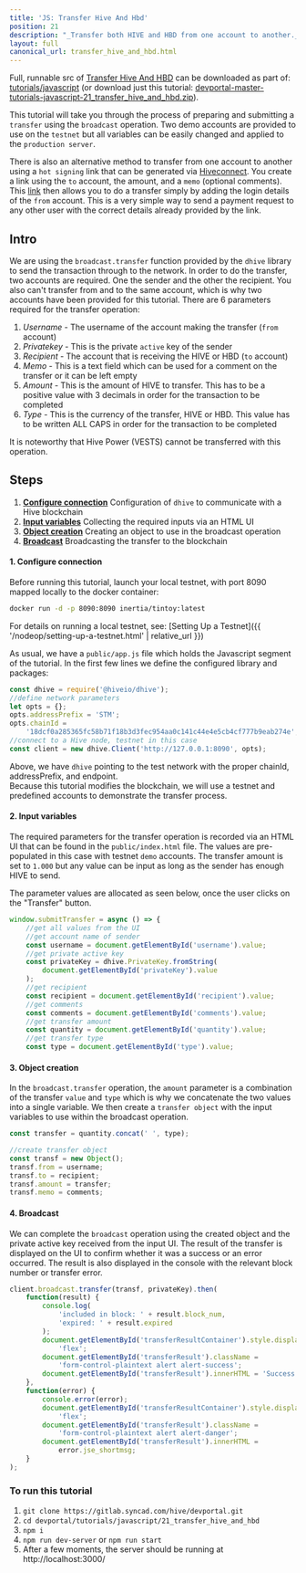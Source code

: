 ```yaml
---
title: 'JS: Transfer Hive And Hbd'
position: 21
description: "_Transfer both HIVE and HBD from one account to another._"
layout: full
canonical_url: transfer_hive_and_hbd.html
---
```

Full, runnable src of [Transfer Hive And HBD](https://gitlab.syncad.com/hive/devportal/-/tree/master/tutorials/javascript/21_transfer_hive_and_hbd) can be downloaded as part of: [tutorials/javascript](https://gitlab.syncad.com/hive/devportal/-/tree/master/tutorials/javascript) (or download just this tutorial: [devportal-master-tutorials-javascript-21_transfer_hive_and_hbd.zip](https://gitlab.syncad.com/hive/devportal/-/archive/master/devportal-master.zip?path=tutorials/javascript/21_transfer_hive_and_hbd)).


This tutorial will take you through the process of preparing and submitting a `transfer` using the `broadcast` operation. Two demo accounts are provided to use on the `testnet` but all variables can be easily changed and applied to the `production server`.

There is also an alternative method to transfer from one account to another using a `hot signing` link that can be generated via [Hiveconnect](https://hivesigner.com/sign/). You create a link using the `to` account, the amount, and a `memo` (optional comments). This [link](https://hivesigner.com/sign/transfer?to=hiveio&amount=1.000%20HIVE) then allows you to do a transfer simply by adding the login details of the `from` account. This is a very simple way to send a payment request to any other user with the correct details already provided by the link.

## Intro

We are using the `broadcast.transfer` function provided by the `dhive` library to send the transaction through to the network. In order to do the transfer, two accounts are required. One the sender and the other the recipient. You also can't transfer from and to the same account, which is why two accounts have been provided for this tutorial. There are 6 parameters required for the transfer operation:

1.  _Username_ - The username of the account making the transfer (`from` account)
2.  _Privatekey_ - This is the private `active` key of the sender
3.  _Recipient_ - The account that is receiving the HIVE or HBD (`to` account)
4.  _Memo_ - This is a text field which can be used for a comment on the transfer or it can be left empty
5.  _Amount_ - This is the amount of HIVE to transfer. This has to be a positive value with 3 decimals in order for the transaction to be completed
6.  _Type_ - This is the currency of the transfer, HIVE or HBD. This value has to be written ALL CAPS in order for the transaction to be completed

It is noteworthy that Hive Power (VESTS) cannot be transferred with this operation.

## Steps

1.  [**Configure connection**](#connection) Configuration of `dhive` to communicate with a Hive blockchain
2.  [**Input variables**](#input) Collecting the required inputs via an HTML UI
3.  [**Object creation**](#object) Creating an object to use in the broadcast operation
4.  [**Broadcast**](#broadcast) Broadcasting the transfer to the blockchain

#### 1. Configure connection<a name="connection"></a>

Before running this tutorial, launch your local testnet, with port 8090 mapped locally to the docker container:

```bash
docker run -d -p 8090:8090 inertia/tintoy:latest
```

For details on running a local testnet, see: [Setting Up a Testnet]({{ '/nodeop/setting-up-a-testnet.html' | relative_url }})

As usual, we have a `public/app.js` file which holds the Javascript segment of the tutorial. In the first few lines we define the configured library and packages:

```javascript
const dhive = require('@hiveio/dhive');
//define network parameters
let opts = {};
opts.addressPrefix = 'STM';
opts.chainId =
    '18dcf0a285365fc58b71f18b3d3fec954aa0c141c44e4e5cb4cf777b9eab274e';
//connect to a Hive node, testnet in this case
const client = new dhive.Client('http://127.0.0.1:8090', opts);
```

Above, we have `dhive` pointing to the test network with the proper chainId, addressPrefix, and endpoint.  
Because this tutorial modifies the blockchain, we will use a testnet and predefined accounts to demonstrate the transfer process.

#### 2. Input variables<a name="input"></a>

The required parameters for the transfer operation is recorded via an HTML UI that can be found in the `public/index.html` file. The values are pre-populated in this case with testnet `demo` accounts. The transfer amount is set to `1.000` but any value can be input as long as the sender has enough HIVE to send.

The parameter values are allocated as seen below, once the user clicks on the "Transfer" button.

```javascript
window.submitTransfer = async () => {
    //get all values from the UI
    //get account name of sender
    const username = document.getElementById('username').value;
    //get private active key
    const privateKey = dhive.PrivateKey.fromString(
        document.getElementById('privateKey').value
    );
    //get recipient
    const recipient = document.getElementById('recipient').value;
    //get comments
    const comments = document.getElementById('comments').value;
    //get transfer amount
    const quantity = document.getElementById('quantity').value;
    //get transfer type
    const type = document.getElementById('type').value;
```

#### 3. Object creation<a name="object"></a>

In the `broadcast.transfer` operation, the `amount` parameter is a combination of the transfer `value` and `type` which is why we concatenate the two values into a single variable. We then create a `transfer object` with the input variables to use within the broadcast operation.

```javascript
const transfer = quantity.concat(' ', type);

//create transfer object
const transf = new Object();
transf.from = username;
transf.to = recipient;
transf.amount = transfer;
transf.memo = comments;
```

#### 4. Broadcast<a name="broadcast"></a>

We can complete the `broadcast` operation using the created object and the private active key received from the input UI. The result of the transfer is displayed on the UI to confirm whether it was a success or an error occurred. The result is also displayed in the console with the relevant block number or transfer error.

```javascript
client.broadcast.transfer(transf, privateKey).then(
    function(result) {
        console.log(
            'included in block: ' + result.block_num,
            'expired: ' + result.expired
        );
        document.getElementById('transferResultContainer').style.display =
            'flex';
        document.getElementById('transferResult').className =
            'form-control-plaintext alert alert-success';
        document.getElementById('transferResult').innerHTML = 'Success';
    },
    function(error) {
        console.error(error);
        document.getElementById('transferResultContainer').style.display =
            'flex';
        document.getElementById('transferResult').className =
            'form-control-plaintext alert alert-danger';
        document.getElementById('transferResult').innerHTML =
            error.jse_shortmsg;
    }
);
```

### To run this tutorial

1. `git clone https://gitlab.syncad.com/hive/devportal.git`
2. `cd devportal/tutorials/javascript/21_transfer_hive_and_hbd`
3. `npm i`
4. `npm run dev-server` or `npm run start`
5. After a few moments, the server should be running at http://localhost:3000/
